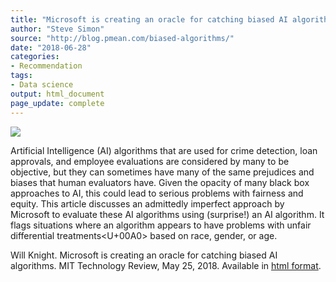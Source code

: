 ```yaml
---
title: "Microsoft is creating an oracle for catching biased AI algorithms"
author: "Steve Simon"
source: "http://blog.pmean.com/biased-algorithms/"
date: "2018-06-28"
categories:
- Recommendation
tags:
- Data science
output: html_document
page_update: complete
---
```


![](http://www.pmean.com/new-images/18/biased-algorithms01.png)

<!---More--->

Artificial Intelligence (AI) algorithms that are used for crime detection, loan approvals, and employee evaluations are considered by many to be objective, but they can sometimes have many of the same prejudices and biases that human evaluators have. Given the opacity of many black box approaches to AI, this could lead to serious problems with fairness and equity. This article discusses an admittedly imperfect approach by Microsoft to evaluate these AI algorithms using (surprise!) an AI algorithm. It flags situations where an algorithm appears to have problems with unfair differential treatments<U+00A0> based on race, gender, or age.

Will Knight. Microsoft is creating an oracle for catching biased AI algorithms. MIT Technology Review, May 25, 2018. Available in [html format][kni1].

[kni1]: https://www.technologyreview.com/s/611138/microsoft-is-creating-an-oracle-for-catching-biased-ai-algorithms

